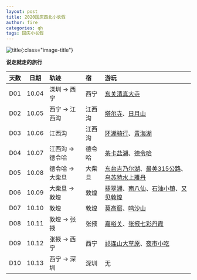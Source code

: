 ```yaml
---
layout: post
title: 2020国庆西北小长假
author: fire
categories: qh 
tags: 国庆小长假
---
```


![title](//image.sideproject.cn/travel/202010/north-west.jpg){:class="image-title"}

**说走就走的旅行**

| 天数 | 日期 | 轨迹 | 宿 | 游玩 |
|:--- | :---: | :--- | :--- | :--- |
| D01 | 10.04 | 深圳 -> 西宁 | 西宁 | [东关清真大寺](dong-guan-qing-zhen-si.html) |
| D02 | 10.05 | 西宁 -> 江西沟 | 江西沟 | [塔尔寺](ta-er-temple.html)、[日月山](ri-yue-shan.html) |
| D03 | 10.06 | 江西沟 | 江西沟 | [环湖骑行](bicycle.html)、[青海湖](qing-hai-lake.html) |
| D04 | 10.07 | 江西沟 -> 德令哈 | 德令哈 | [茶卡盐湖](cha-ka-salt-lake.html)、[德令哈](de-ling-ha.html) |
| D05 | 10.08 | 德令哈 -> 大柴旦 | 大柴旦 | [东台吉乃尔湖](dong-tai-ji-nai-hu.html)、[最美315公路](road-315.html)、[乌苏特水上雅丹](shui-shang-ya-dan.html) |
| D06 | 10.09 | 大柴旦 -> 敦煌 | 敦煌 | [翡翠湖](fei-cui-hu.html)、[南八仙](nan-ba-xian.html)、[石油小镇](shi-you-xiao-zhen.html)、[又见敦煌](you-jian-dun-huang.html) |
| D07 | 10.10 | 敦煌 | 敦煌 | [莫高窟](mo-gao-ku.html)、[鸣沙山](ming-sha-shan.html) |
| D08 | 10.11 | 敦煌 -> 张掖 | 张掖 | [嘉峪关](jia-yu-guan.html)、[张掖七彩丹霞](qi-cai-dan-xia.html) |
| D09 | 10.12 | 张掖 -> 西宁 | 西宁 | [祁连山大草原](qi-lian-shan.html)、[夜市小吃](xiao-chi.html) |
| D10 | 10.13 | 西宁 -> 深圳 | 深圳 | 无 |
